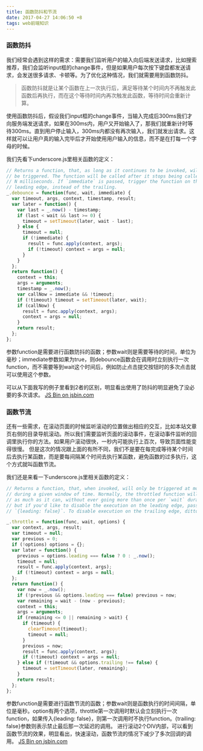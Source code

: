 ```yaml
---
title: 函数防抖和节流
date: 2017-04-27 14:06:50 +8
tags: web前端知识
---
```


### 函数防抖
我们经常会遇到这样的需求：需要我们监听用户的输入向后端发送请求，比如搜索推荐，我们会监听input框的change事件，但是如果用户每次按下键盘都发送请求，会发送很多请求、卡顿等。为了优化这种情况，我们就需要用到函数防抖。

>函数防抖就是让某个函数在上一次执行后，满足等待某个时间内不再触发此函数后再执行，而在这个等待时间内再次触发此函数，等待时间会重新计算。

使用函数防抖后，假设我们input框的change事件，当输入完成后300ms我们才向服务端发送请求，如果在300ms内，用户又开始输入了，那我们就重新计时等待300ms。直到用户停止输入，300ms内都没有再次输入，我们就发出请求。这样就可以让用户真的输入完毕后才开始使用用户输入的信息，而不是在打每一个字母的时候。

我们先看下underscore.js里相关函数的定义：

```javascript
// Returns a function, that, as long as it continues to be invoked, will not
// be triggered. The function will be called after it stops being called for
// N milliseconds. If `immediate` is passed, trigger the function on the
// leading edge, instead of the trailing.
_.debounce = function(func, wait, immediate) {
  var timeout, args, context, timestamp, result;
  var later = function() {
    var last = _.now() - timestamp;
    if (last < wait && last >= 0) {
      timeout = setTimeout(later, wait - last);
    } else {
      timeout = null;
      if (!immediate) {
        result = func.apply(context, args);
        if (!timeout) context = args = null;
      }
    }
  };
  return function() {
    context = this;
    args = arguments;
    timestamp = _.now();
    var callNow = immediate && !timeout;
    if (!timeout) timeout = setTimeout(later, wait);
    if (callNow) {
      result = func.apply(context, args);
      context = args = null;
    }
    return result;
  };
};
```
参数function是需要进行函数防抖的函数；参数wait则是需要等待的时间，单位为毫秒；immediate参数如果为true，则debounce函数会在调用时立刻执行一次function，而不需要等到wait这个时间后，例如防止点击提交按钮时的多次点击就可以使用这个参数。

可以从下面我写的例子里看到2者的区别，明显看出使用了防抖的明显避免了没必要的多次请求。
<a class="jsbin-embed" href="http://jsbin.com/fuxowejolo/1/embed?js,output">JS Bin on jsbin.com</a><script src="http://static.jsbin.com/js/embed.min.js?3.41.6"></script>

### 函数节流
还有一些需求，在滚动页面的时候监听滚动的位置做出相应的交互，比如本站文章页右侧的目录导航滚动。所以我们需要监听页面的滚动事件，在滚动事件监听的回调里执行你的方法。如果用户滚动很快，一秒内可能执行上百次，导致页面性能变得很慢。
但是这次的情况跟上面的有所不同，我们不是要在每完成等待某个时间后去执行某函数，而是要每间隔某个时间去执行某函数，避免函数的过多执行，这个方式就叫函数节流。

我们还是来看一下underscore.js里相关函数的定义：

```javascript
// Returns a function, that, when invoked, will only be triggered at most once
// during a given window of time. Normally, the throttled function will run
// as much as it can, without ever going more than once per `wait` duration;
// but if you'd like to disable the execution on the leading edge, pass
// `{leading: false}`. To disable execution on the trailing edge, ditto.

_.throttle = function(func, wait, options) {
  var context, args, result;
  var timeout = null;
  var previous = 0;
  if (!options) options = {};
  var later = function() {
    previous = options.leading === false ? 0 : _.now();
    timeout = null;
    result = func.apply(context, args);
    if (!timeout) context = args = null;
  };
  return function() {
    var now = _.now();
    if (!previous && options.leading === false) previous = now;
    var remaining = wait - (now - previous);
    context = this;
    args = arguments;
    if (remaining <= 0 || remaining > wait) {
      if (timeout) {
        clearTimeout(timeout);
        timeout = null;
      }
      previous = now;
      result = func.apply(context, args);
      if (!timeout) context = args = null;
    } else if (!timeout && options.trailing !== false) {
      timeout = setTimeout(later, remaining);
    }
    return result;
  };
};
```
参数function是需要进行函数节流的函数；参数wait则是函数执行的时间间隔，单位是毫秒。option有两个选项，throttle第一次调用时默认会立刻执行一次function，如果传入{leading: false}，则第一次调用时不执行function。{trailing: false}参数则表示禁止最后那一次延迟的调用。
进行滚动2个DIV内部，可以看到函数节流的效果，明显看出，快速滚动，函数节流的情况下减少了多次回调的调用。
<a class="jsbin-embed" href="http://jsbin.com/havuximowu/1/embed?js,output">JS Bin on jsbin.com</a><script src="http://static.jsbin.com/js/embed.min.js?3.41.6"></script>

